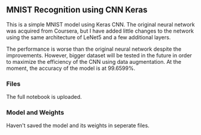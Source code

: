 ## MNIST Recognition using CNN Keras
This is a simple MNIST model using Keras CNN. The original neural network was acquired from Coursera, but I have added little changes to the network using the same architecture of LeNet5 and a few additional layers. 

The performance is worse than the original neural network despite the improvements. However, bigger dataset will be tested in the future in order to maximize the efficiency of the CNN using data augmentation. At the moment, the accuracy of the model is at 99.6599%. 

### Files
The full notebook is uploaded. 

### Model and Weights
Haven't saved the model and its weights in seperate files. 
